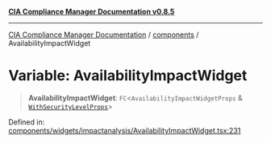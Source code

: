 [**CIA Compliance Manager Documentation v0.8.5**](../../README.md)

***

[CIA Compliance Manager Documentation](../../modules.md) / [components](../README.md) / AvailabilityImpactWidget

# Variable: AvailabilityImpactWidget

> **AvailabilityImpactWidget**: `FC`\<`AvailabilityImpactWidgetProps` & [`WithSecurityLevelProps`](../../typedoc-entry/interfaces/WithSecurityLevelProps.md)\>

Defined in: [components/widgets/impactanalysis/AvailabilityImpactWidget.tsx:231](https://github.com/Hack23/cia-compliance-manager/blob/b7c3bc9644fb5b9d82b5b184ba290206da25104b/src/components/widgets/impactanalysis/AvailabilityImpactWidget.tsx#L231)
